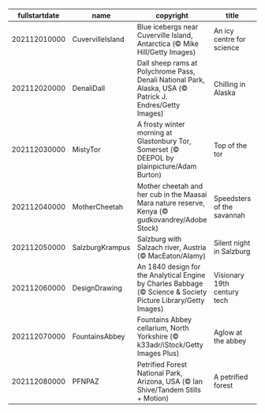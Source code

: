 |fullstartdate|name|copyright|title|image|
|--|--|--|--|--|
202112010000|CuvervilleIsland|Blue icebergs near Cuverville Island, Antarctica (© Mike Hill/Getty Images)|An icy centre for science|![](/en-GB/2021/12/202112010000CuvervilleIsland.jpg)|
202112020000|DenaliDall|Dall sheep rams at Polychrome Pass, Denali National Park, Alaska, USA (© Patrick J. Endres/Getty Images)|Chilling in Alaska|![](/en-GB/2021/12/202112020000DenaliDall.jpg)|
202112030000|MistyTor|A frosty winter morning at Glastonbury Tor, Somerset (© DEEPOL by plainpicture/Adam Burton)|Top of the tor|![](/en-GB/2021/12/202112030000MistyTor.jpg)|
202112040000|MotherCheetah|Mother cheetah and her cub in the Maasai Mara nature reserve, Kenya (© gudkovandrey/Adobe Stock)|Speedsters of the savannah|![](/en-GB/2021/12/202112040000MotherCheetah.jpg)|
202112050000|SalzburgKrampus|Salzburg with Salzach river, Austria (© MacEaton/Alamy)|Silent night in Salzburg|![](/en-GB/2021/12/202112050000SalzburgKrampus.jpg)|
202112060000|DesignDrawing|An 1840 design for the Analytical Engine by Charles Babbage (© Science & Society Picture Library/Getty Images)|Visionary 19th century tech|![](/en-GB/2021/12/202112060000DesignDrawing.jpg)|
202112070000|FountainsAbbey|Fountains Abbey cellarium, North Yorkshire (© k33adr/iStock/Getty Images Plus)|Aglow at the abbey|![](/en-GB/2021/12/202112070000FountainsAbbey.jpg)|
202112080000|PFNPAZ|Petrified Forest National Park, Arizona, USA (© Ian Shive/Tandem Stills + Motion)|A petrified forest|![](/en-GB/2021/12/202112080000PFNPAZ.jpg)|
